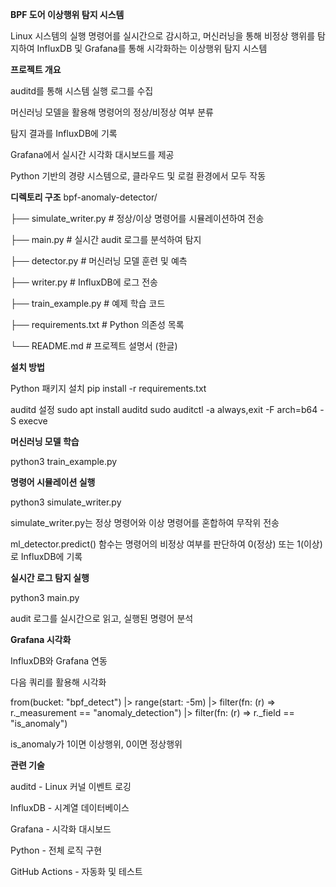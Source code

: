 **BPF 도어 이상행위 탐지 시스템**

Linux 시스템의 실행 명령어를 실시간으로 감시하고, 머신러닝을 통해 비정상 행위를 탐지하여 InfluxDB 및 Grafana를 통해 시각화하는 이상행위 탐지 시스템

**프로젝트 개요**

auditd를 통해 시스템 실행 로그를 수집

머신러닝 모델을 활용해 명령어의 정상/비정상 여부 분류

탐지 결과를 InfluxDB에 기록

Grafana에서 실시간 시각화 대시보드를 제공

Python 기반의 경량 시스템으로, 클라우드 및 로컬 환경에서 모두 작동

**디렉토리 구조**
bpf-anomaly-detector/

├── simulate_writer.py # 정상/이상 명령어를 시뮬레이션하여 전송

├── main.py # 실시간 audit 로그를 분석하여 탐지

├── detector.py # 머신러닝 모델 훈련 및 예측

├── writer.py # InfluxDB에 로그 전송

├── train_example.py # 예제 학습 코드

├── requirements.txt # Python 의존성 목록

└── README.md # 프로젝트 설명서 (한글)

**설치 방법**

Python 패키지 설치
pip install -r requirements.txt

auditd 설정
sudo apt install auditd
sudo auditctl -a always,exit -F arch=b64 -S execve

**머신러닝 모델 학습**

python3 train_example.py

**명령어 시뮬레이션 실행**

python3 simulate_writer.py

simulate_writer.py는 정상 명령어와 이상 명령어를 혼합하여 무작위 전송

ml_detector.predict() 함수는 명령어의 비정상 여부를 판단하여 0(정상) 또는 1(이상)로 InfluxDB에 기록

**실시간 로그 탐지 실행**

python3 main.py

audit 로그를 실시간으로 읽고, 실행된 명령어 분석

**Grafana 시각화**

InfluxDB와 Grafana 연동

다음 쿼리를 활용해 시각화

from(bucket: "bpf_detect")
|> range(start: -5m)
|> filter(fn: (r) => r._measurement == "anomaly_detection")
|> filter(fn: (r) => r._field == "is_anomaly")

is_anomaly가 1이면 이상행위, 0이면 정상행위

**관련 기술**

auditd - Linux 커널 이벤트 로깅

InfluxDB - 시계열 데이터베이스

Grafana - 시각화 대시보드

Python - 전체 로직 구현

GitHub Actions - 자동화 및 테스트 

